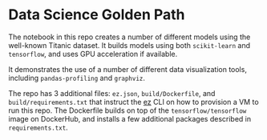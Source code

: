 # Data Science Golden Path

The notebook in this repo creates a number of different models using the
well-known Titanic dataset. It builds models using both `scikit-learn` and
`tensorflow`, and uses GPU acceleration if available.

It demonstrates the use of a number of different data visualization tools,
including `pandas-profiling` and `graphviz`. 

The repo has 3 additional files: `ez.json`, `build/Dockerfile`, and 
`build/requirements.txt` that instruct the [ez](https://github.com/jflam/ez)
CLI on how to provision a VM to run this repo. The Dockerfile builds on top
of the `tensorflow/tensorflow` image on DockerHub, and installs a few 
additional packages described in `requirements.txt`.